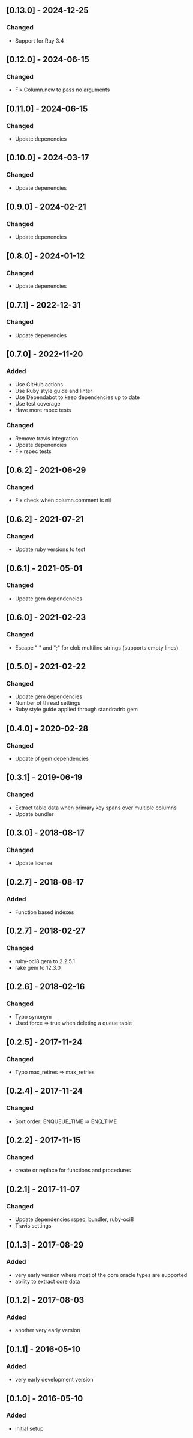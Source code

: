## [0.13.0] - 2024-12-25

### Changed
- Support for Ruy 3.4

## [0.12.0] - 2024-06-15

### Changed
- Fix Column.new to pass no arguments

## [0.11.0] - 2024-06-15

### Changed
- Update depenencies

## [0.10.0] - 2024-03-17

### Changed
- Update depenencies

## [0.9.0] - 2024-02-21

### Changed
- Update depenencies

## [0.8.0] - 2024-01-12

### Changed
- Update depenencies

## [0.7.1] - 2022-12-31

### Changed
- Update depenencies

## [0.7.0] - 2022-11-20

### Added
- Use GitHub actions
- Use Ruby style guide and linter
- Use Dependabot to keep dependencies up to date
- Use test coverage
- Have more rspec tests

### Changed
- Remove travis integration
- Update depenencies
- Fix rspec tests

## [0.6.2] - 2021-06-29

### Changed
- Fix check when column.comment is nil

## [0.6.2] - 2021-07-21

### Changed
- Update ruby versions to test

## [0.6.1] - 2021-05-01

### Changed
- Update gem dependencies

## [0.6.0] - 2021-02-23

### Changed
- Escape "'" and ";" for clob multiline strings (supports empty lines)

## [0.5.0] - 2021-02-22

### Changed
- Update gem dependencies
- Number of thread settings
- Ruby style guide applied through standradrb gem

## [0.4.0] - 2020-02-28

### Changed
- Update of gem dependencies

## [0.3.1] - 2019-06-19

### Changed
- Extract table data when primary key spans over multiple columns
- Update bundler

## [0.3.0] - 2018-08-17

### Changed
- Update license

## [0.2.7] - 2018-08-17

### Added
- Function based indexes

## [0.2.7] - 2018-02-27

### Changed
* ruby-oci8 gem to 2.2.5.1
* rake gem to 12.3.0

## [0.2.6] - 2018-02-16

### Changed
- Typo synonym
- Used force => true when deleting a queue table

## [0.2.5] - 2017-11-24

### Changed
- Typo max_retires =>  max_retries

## [0.2.4] - 2017-11-24

### Changed
- Sort order: ENQUEUE_TIME => ENQ_TIME

## [0.2.2] - 2017-11-15

### Changed
- create or replace for functions and procedures

## [0.2.1] - 2017-11-07

### Changed
- Update dependencies rspec, bundler, ruby-oci8
- Travis settings

## [0.1.3] - 2017-08-29

### Added
- very early version where most of the core oracle types are supported
- ability to extract core data

## [0.1.2] - 2017-08-03

### Added
- another very early version

## [0.1.1] - 2016-05-10

### Added
- very early development version

## [0.1.0] - 2016-05-10

### Added
- initial setup
